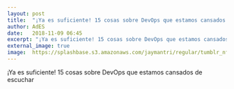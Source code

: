 ```yaml
---
layout: post
title:  "¡Ya es suficiente! 15 cosas sobre DevOps que estamos cansados ​​de escuchar"
author: AdES
date:   2018-11-09 06:45
excerpt: "¡Ya es suficiente! 15 cosas sobre DevOps que estamos cansados ​​de escuchar"
external_image: true
image:  https://splashbase.s3.amazonaws.com/jaymantri/regular/tumblr_nf0vsciMvC1qfirfao1_1280.jpg
---
```

¡Ya es suficiente! 15 cosas sobre DevOps que estamos cansados ​​de escuchar